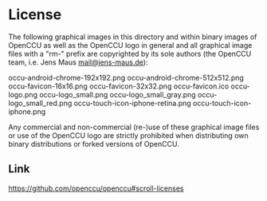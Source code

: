 # License

The following graphical images in this directory and within binary images of OpenCCU as well as the OpenCCU logo in general and all graphical image files with a "rm-" prefix are copyrighted by its sole authors (the OpenCCU team, i.e. Jens Maus <mail@jens-maus.de>):

occu-android-chrome-192x192.png
occu-android-chrome-512x512.png
occu-favicon-16x16.png
occu-favicon-32x32.png
occu-favicon.ico
occu-logo.png
occu-logo_small.png
occu-logo_small_gray.png
occu-logo_small_red.png
occu-touch-icon-iphone-retina.png
occu-touch-icon-iphone.png

Any commercial and non-commercial (re-)use of these graphical image files or use of the OpenCCU logo are strictly prohibited when distributing own binary distributions or forked versions of OpenCCU.

## Link

<https://github.com/openccu/openccu#scroll-licenses>
